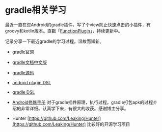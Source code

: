 # gradle相关学习
最近一直在怼Android的gradle插件，写了个view防止快速点击的小插件，有groovy和kotlin版本。直戳「[FunctionPlugin](https://github.com/zilicheOwns/SingleClickPlugin)」，持续更新中。

记录分享一下最近gradle的学习过程。温故而知新。

* [gradle官网 ](https://docs.gradle.org/current/userguide/getting_started.html)

* [gradle文档中文版](https://dongchuan.gitbooks.io/gradle-user-guide-/build_script_basics/projects_and_tasks.html)

* [gradle源码](https://github.com/gradle/gradle/tree/v4.1.0)

* [android plugin DSL](http://google.github.io/android-gradle-dsl/current/com.android.build.gradle.BaseExtension.html#com.android.build.gradle.BaseExtension:jacoco(org.gradle.api.Action))

* [gradle DSL](https://docs.gradle.org/current/dsl/index.html)

* [Android修炼手册](https://github.com/5A59/android-training) 对于gradle插件原理，执行过程。gradle打包apk的过程介绍的非常详细。认真学下来，有很大的收获。感谢博主分享。

* Hunter [https://github.com/Leaking/Hunter](https://github.com/Leaking/Hunter) 比较好的开源学习项目
